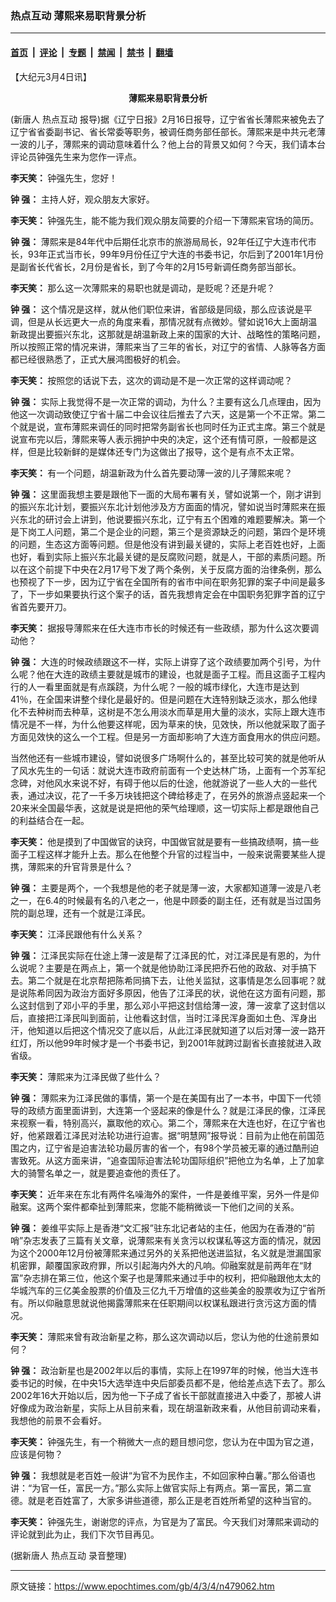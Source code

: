 ### 热点互动 薄熙来易职背景分析

---

#### [首页](../../../..?n479062) &nbsp;|&nbsp; [评论](../../../../../epoch-comment?n479062) &nbsp;|&nbsp; [专题](../../../../../epoch-special?n479062) &nbsp;|&nbsp; [禁闻](../../../../../epoch-news?n479062) &nbsp;|&nbsp; [禁书](../../../../../books?n479062) &nbsp;|&nbsp; [翻墙](https://github.com/gfw-breaker/nogfw/blob/master/README.md?n479062)


<div class="post_content" id="artbody" itemprop="articleBody">
 <!-- article content begin -->
 <p>
  【大纪元3月4日讯】
  <br/>
  <b>
   <center>
    薄熙来易职背景分析
   </center>
  </b>
 </p>
 <p>
  (新唐人
  <ok href="https://www.epochtimes.com/gb/tag/%E7%83%AD%E7%82%B9%E4%BA%92%E5%8A%A8.html">
   热点互动
  </ok>
  报导)据《辽宁日报》2月16日报导，辽宁省省长薄熙来被免去了辽宁省省委副书记、省长常委等职务，被调任商务部任部长。薄熙来是中共元老薄一波的儿子，薄熙来的调动意味着什么？他上台的背景又如何？今天，我们请本台评论员钟强先生来为您作一评点。
 </p>
 <p>
  <b>
   李天笑：
  </b>
  钟强先生，您好！
 </p>
 <p>
  <b>
   钟  强：
  </b>
  主持人好，观众朋友大家好。
 </p>
 <p>
  <b>
   <b>
    李天笑：
   </b>
  </b>
  钟强先生，能不能为我们观众朋友简要的介绍一下薄熙来官场的简历。
 </p>
 <p>
  <b>
   钟  强：
  </b>
  薄熙来是84年代中后期任北京市的旅游局局长，92年任辽宁大连市代市长，93年正式当市长，99年9月份任辽宁大连的书委书记，尔后到了2001年1月份是副省长代省长，2月份是省长，到了今年的2月15号新调任商务部当部长。
 </p>
 <p>
  <b>
   李天笑：
  </b>
  那么这一次薄熙来的易职也就是调动，是贬呢？还是升呢？
 </p>
 <p>
  <b>
   钟  强：
  </b>
  这个情况是这样，就从他们职位来讲，省部级是同级，那么应该说是平调，但是从长远更大一点的角度来看，那情况就有点微妙。譬如说16大上面胡温新政提出要振兴东北，这那就是胡温新政上来的国家的大计、战略性的策略问题，所以按照正常的情况来讲，薄熙来当了三年的省长，对辽宁的省情、人脉等各方面都已经很熟悉了，正式大展鸿图极好的机会。
 </p>
 <p>
  <b>
   李天笑：
  </b>
  按照您的话说下去，这次的调动是不是一次正常的这样调动呢？
 </p>
 <p>
  <b>
   钟  强：
  </b>
  实际上我觉得不是一次正常的调动，为什么？主要有这么几点理由，因为他这一次调动致使辽宁省十届二中会议往后推去了六天，这是第一个不正常。第二个就是说，宣布薄熙来调任的同时把常务副省长也同时任为正式主席。第三个就是说宣布完以后，薄熙来等人表示拥护中央的决定，这个还有情可原，一般都是这样，但是比较新鲜的是媒体还专门为这做出了报导，这个是有点不太正常。
 </p>
 <p>
  <b>
   李天笑：
  </b>
  有一个问题，胡温新政为什么首先要动薄一波的儿子薄熙来呢？
 </p>
 <p>
  <b>
   钟  强：
  </b>
  这里面我想主要是跟他下一面的大局布署有关，譬如说第一个，刚才讲到的振兴东北计划，要振兴东北计划他涉及方方面面的情况，譬如说当时薄熙来在振兴东北的研讨会上讲到，他说要振兴东北，辽宁有五个困难的难题要解决。第一个是下岗工人问题，第二个是企业的问题，第三个是资源缺乏的问题，第四个是环境的问题，生态这方面等问题。但是他没有讲到最关键的，实际上老百姓也好，上面也好，看到实际上振兴东北最关键的是反腐败问题，就是人，干部的素质问题。所以在这个前提下中央在2月17号下发了两个条例，关于反腐方面的治律条例，那么也预视了下一步，因为辽宁省在全国所有的省市中间在职务犯罪的案子中间是最多了，下一步如果要执行这个案子的话，首先我想肯定会在中国职务犯罪字首的辽宁省首先要开刀。
 </p>
 <p>
  <b>
   李天笑：
  </b>
  据报导薄熙来在任大连市市长的时候还有一些政绩，那为什么这次要调动他？
 </p>
 <p>
  <b>
   钟  强：
  </b>
  大连的时候政绩跟这不一样，实际上讲穿了这个政绩要加两个引号，为什么呢？他在大连的政绩主要就是城市的建设，也就是面子工程。而且这面子工程内行的人一看里面就是有点蹊跷，为什么呢？一般的城市绿化，大连市是达到41％，在全国来讲整个绿化是最好的。但是问题在大连特别缺乏淡水，那么他绿化不去种树而去种草，这树是不怎么用淡水而草是用大量的淡水，实际上跟大连市情况是不一样，为什么他要这样呢，因为草来的快，见效快，所以他就采取了面子方面见效快的这么一个工程。但是另一方面却影响了大连方面食用水的供应问题。
 </p>
 <p>
  当然他还有一些城市建设，譬如说很多广场啊什么的，甚至比较可笑的就是他听从了风水先生的一句话：就说大连市政府前面有一个史达林广场，上面有一个苏军纪念碑，对他风水来说不好，有碍于他以后的仕途，他就游说了一些人大的一些代表，通过决议，花了一千多万块钱把这个碑给移走了，在另外的旅游点竖起来一个20来米全国最华表，这就是说是把他的荣气给理顺，这一切实际上都是跟他自己的利益结合在一起。
 </p>
 <p>
  <b>
   李天笑：
  </b>
  他是摸到了中国做官的诀窍，中国做官就是要有一些搞政绩啊，搞一些面子工程这样才能升上去。那么在他整个升官的过程当中，一般来说需要某些人提携，薄熙来的升官背景是什么？
 </p>
 <p>
  <b>
   钟  强：
  </b>
  主要是两个，一个我想是他的老子就是薄一波，大家都知道薄一波是八老之一，在6.4的时候最有名的八老之一，他是中顾委的副主任，还有就是当过国务院的副总理，还有一个就是江泽民。
 </p>
 <p>
  <b>
   李天笑：
  </b>
  江泽民跟他有什么关系？
 </p>
 <p>
  <b>
   钟  强：
  </b>
  江泽民实际在仕途上薄一波是帮了江泽民的忙，对江泽民是有恩的，为什么说呢？主要是在两点上，第一个就是他协助江泽民把乔石他的政敌、对手搞下去。第二个就是在北京帮把陈希同搞下去，让他关监狱，这事情是怎么回事呢？就是说陈希同因为政治方面好多原因，他告了江泽民的状，说他在这方面有问题，那么这封信到了邓小平的手里，那么邓小平把这封信给薄一波，薄一波拿了这封信以后，直接把江泽民叫到面前，让他看这封信，当时江泽民浑身面如土色、浑身出汗，他知道以后把这个情况交了底以后，从此江泽民就知道了以后对薄一波一路开红灯，所以他99年时候才是一个书委书记，到2001年就跨过副省长直接就进入政省级。
 </p>
 <p>
  <b>
   李天笑：
  </b>
  薄熙来为江泽民做了些什么？
 </p>
 <p>
  <b>
   钟  强：
  </b>
  薄熙来为江泽民做的事情，第一个是在美国有出了一本书，中国下一代领导的政绩方面里面讲到，大连第一个竖起来的像是什么？就是江泽民的像，江泽民来视察一看，特别高兴，赢取他的欢心。第二个，薄熙来在大连也好，在辽宁省也好，他紧跟着江泽民对法轮功进行迫害。据“明慧网”报导说：目前为止他在前国范围之内，辽宁省是迫害法轮功最厉害的省一个，有98个学员被无辜的通过酷刑迫害致死。从这方面来讲，“追查国际迫害法轮功国际组织”把他立为名单，上了加拿大的骑警名单之一，就是要追查他的责任了。
 </p>
 <p>
  <b>
   李天笑：
  </b>
  近年来在东北有两件名噪海外的案件，一件是姜维平案，另外一件是仰融案。这两个案件都牵扯到薄熙来，您能不能稍微谈一下他们之间的关系。
 </p>
 <p>
  <b>
   钟  强：
  </b>
  姜维平实际上是香港“文汇报”驻东北记者站的主任，他因为在香港的“前哨”杂志发表了三篇有关文章，说薄熙来有关贪污以权谋私等这方面的情况，就因为这个2000年12月份被薄熙来通过另外的关系把他送进监狱，名义就是泄漏国家机密罪，颠覆国家政府罪，所以引起海内外大的凡响。仰融案就是前两年在“财富”杂志排在第三位，他这个案子也是薄熙来通过手中的权利，把仰融跟他太太的华城汽车的三亿美金股票的价值及三亿九千万增值的这些美金的股票收为辽宁省所有。所以仰融意思就说他揭露薄熙来在任职期间以权谋私跟进行贪污这方面的情况。
 </p>
 <p>
  <b>
   李天笑：
  </b>
  薄熙来曾有政治新星之称，那么这次调动以后，您认为他的仕途前景如何？
 </p>
 <p>
  <b>
   钟  强：
  </b>
  政治新星也是2002年以后的事情，实际上在1997年的时候，他当大连书委书记的时候，在中央15大选举连中央后部委员都不是，他给差点选下去了。那么2002年16大开始以后，因为他一下子成了省长干部就直接进入中委了，那被人讲好像成为政治新星，实际上从目前来看，现在胡温新政来看，从他目前调动来看，我想他的前景不会看好。
 </p>
 <p>
  <b>
   李天笑：
  </b>
  钟强先生，有一个稍微大一点的题目想问您，您认为在中国为官之道，应该是何物？
 </p>
 <p>
  <b>
   钟  强：
  </b>
  我想就是老百姓一般讲“为官不为民作主，不如回家种白薯。”那么俗语也讲：“为官一任，富民一方。”那么实际上做官实际上有两点。第一富民，第二宣德。就是老百姓富了，大家多讲些道德，那么正是老百姓所希望的这种当官的。
 </p>
 <p>
  <b>
   李天笑：
  </b>
  钟强先生，谢谢您的评点，为官是为了富民。今天我们对薄熙来调动的评论就到此为止，我们下次节目再见。
 </p>
 <p>
  (据新唐人
  <ok href="https://www.epochtimes.com/gb/tag/%E7%83%AD%E7%82%B9%E4%BA%92%E5%8A%A8.html">
   热点互动
  </ok>
  录音整理)
  <font color="#ffffff">
   (http://www.dajiyuan.com)
  </font>
 </p>
 <!-- article content end -->
 <div id="below_article_ad">
 </div>
</div>


---

原文链接：https://www.epochtimes.com/gb/4/3/4/n479062.htm